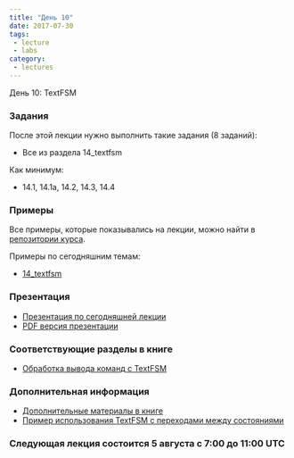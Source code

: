 ```yaml
---
title: "День 10"
date: 2017-07-30
tags:
 - lecture
 - labs
category:
 - lectures
---
```


День 10: TextFSM

### Задания

После этой лекции нужно выполнить такие задания (8 заданий):

* Все из раздела 14_textfsm

Как минимум:

* 14.1, 14.1a, 14.2, 14.3, 14.4


### Примеры

Все примеры, которые показывались на лекции, можно найти в [репозитории курса](https://github.com/pyneng/pyneng-online-jun-jul-2017).

Примеры по сегодняшним темам:

* [14_textfsm](https://github.com/pyneng/pyneng-online-jun-jul-2017/tree/master/examples/14_textfsm)

### Презентация

* [Презентация по сегодняшней лекции](https://gitpitch.com/natenka/pyneng-slides/py3-textfsm)
* [PDF версия презентации](https://github.com/pyneng/pyneng-online-jun-jul-2017/blob/master/presentations/10_Day10_textfsm.pdf)


### Соответствующие разделы в книге

* [Обработка вывода команд с TextFSM](https://natenka.gitbooks.io/pyneng/content/v/python3.6/book/14_textfsm/)

### Дополнительная информация

* [Дополнительные материалы в книге](https://natenka.gitbooks.io/pyneng/content/v/python3.6/book/14_textfsm/further_reading.html)
* [Пример использования TextFSM с переходами между состояниями](https://stackoverflow.com/questions/43076140/how-to-parse-text-over-multiple-lines-with-textfsm)

### Следующая лекция состоится 5 августа с 7:00 до 11:00 UTC

